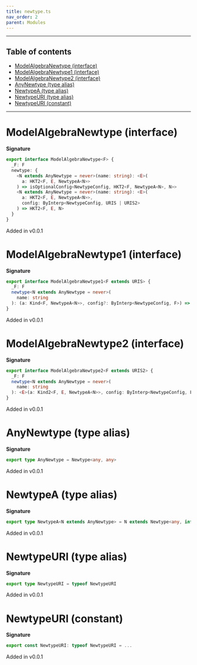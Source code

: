 ```yaml
---
title: newtype.ts
nav_order: 2
parent: Modules
---
```


---

<h2 class="text-delta">Table of contents</h2>

- [ModelAlgebraNewtype (interface)](#modelalgebranewtype-interface)
- [ModelAlgebraNewtype1 (interface)](#modelalgebranewtype1-interface)
- [ModelAlgebraNewtype2 (interface)](#modelalgebranewtype2-interface)
- [AnyNewtype (type alias)](#anynewtype-type-alias)
- [NewtypeA (type alias)](#newtypea-type-alias)
- [NewtypeURI (type alias)](#newtypeuri-type-alias)
- [NewtypeURI (constant)](#newtypeuri-constant)

---

# ModelAlgebraNewtype (interface)

**Signature**

```ts
export interface ModelAlgebraNewtype<F> {
  _F: F
  newtype: {
    <N extends AnyNewtype = never>(name: string): <E>(
      a: HKT2<F, E, NewtypeA<N>>
    ) => isOptionalConfig<NewtypeConfig, HKT2<F, NewtypeA<N>, N>>
    <N extends AnyNewtype = never>(name: string): <E>(
      a: HKT2<F, E, NewtypeA<N>>,
      config: ByInterp<NewtypeConfig, URIS | URIS2>
    ) => HKT2<F, E, N>
  }
}
```

Added in v0.0.1

# ModelAlgebraNewtype1 (interface)

**Signature**

```ts
export interface ModelAlgebraNewtype1<F extends URIS> {
  _F: F
  newtype<N extends AnyNewtype = never>(
    name: string
  ): (a: Kind<F, NewtypeA<N>>, config?: ByInterp<NewtypeConfig, F>) => Kind<F, N>
}
```

Added in v0.0.1

# ModelAlgebraNewtype2 (interface)

**Signature**

```ts
export interface ModelAlgebraNewtype2<F extends URIS2> {
  _F: F
  newtype<N extends AnyNewtype = never>(
    name: string
  ): <E>(a: Kind2<F, E, NewtypeA<N>>, config: ByInterp<NewtypeConfig, F>) => Kind2<F, E, N>
}
```

Added in v0.0.1

# AnyNewtype (type alias)

**Signature**

```ts
export type AnyNewtype = Newtype<any, any>
```

Added in v0.0.1

# NewtypeA (type alias)

**Signature**

```ts
export type NewtypeA<N extends AnyNewtype> = N extends Newtype<any, infer A> ? A : never
```

Added in v0.0.1

# NewtypeURI (type alias)

**Signature**

```ts
export type NewtypeURI = typeof NewtypeURI
```

Added in v0.0.1

# NewtypeURI (constant)

**Signature**

```ts
export const NewtypeURI: typeof NewtypeURI = ...
```

Added in v0.0.1
